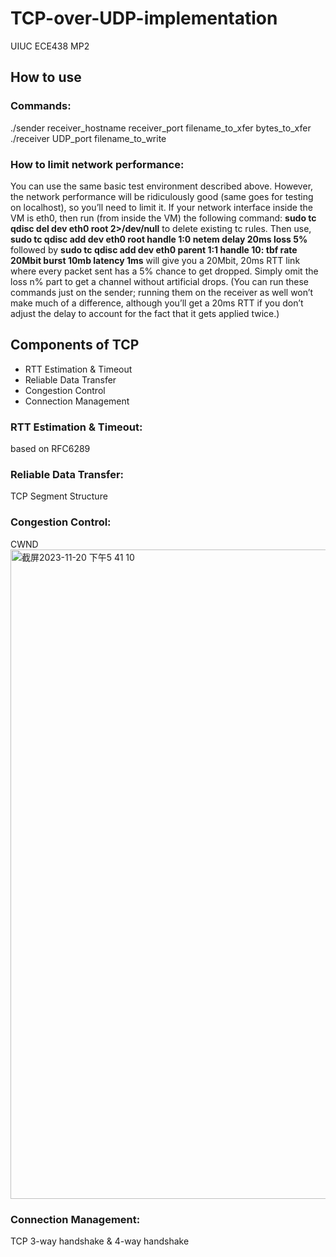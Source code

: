 # TCP-over-UDP-implementation

UIUC ECE438 MP2

## How to use
### Commands:
./sender receiver_hostname receiver_port filename_to_xfer bytes_to_xfer
./receiver UDP_port filename_to_write

### How to limit network performance:
You can use the same basic test environment described above. However, the network performance will be ridiculously good (same goes for testing on localhost), so you’ll need to limit it.
If your network interface inside the VM is eth0, then run (from inside the VM) the following command:
**sudo tc qdisc del dev eth0 root 2>/dev/null**
to delete existing tc rules. Then use,
**sudo tc qdisc add dev eth0 root handle 1:0 netem delay 20ms loss 5%**
followed by
**sudo tc qdisc add dev eth0 parent 1:1 handle 10: tbf rate 20Mbit burst 10mb latency 1ms**
will give you a 20Mbit, 20ms RTT link where every packet sent has a 5% chance to get dropped. Simply omit the loss n% part to get a channel without artificial drops.
(You can run these commands just on the sender; running them on the receiver as well won’t make much of a difference, although you’ll get a 20ms RTT if you don’t adjust the delay to account for the fact that it gets applied twice.)

## Components of TCP
- RTT Estimation & Timeout
- Reliable Data Transfer
- Congestion Control
- Connection Management

### RTT Estimation & Timeout: 
based on RFC6289

### Reliable Data Transfer: 
TCP Segment Structure

### Congestion Control: 
CWND
<img width="1039" alt="截屏2023-11-20 下午5 41 10" src="https://github.com/emmaleee789/TCP-over-UDP-implementation/assets/112675973/89fe9d14-c5e5-4d2e-ad61-8bb32776a4a4">

### Connection Management: 
TCP 3-way handshake & 4-way handshake
